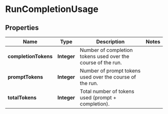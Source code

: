 

# RunCompletionUsage

## Properties

Name | Type | Description | Notes
------------ | ------------- | ------------- | -------------
**completionTokens** | **Integer** | Number of completion tokens used over the course of the run. | 
**promptTokens** | **Integer** | Number of prompt tokens used over the course of the run. | 
**totalTokens** | **Integer** | Total number of tokens used (prompt + completion). | 




